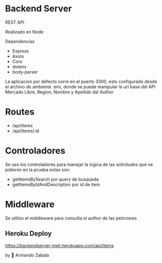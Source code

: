 ﻿# Backend Server 
 
 REST API
 
 Realizado en Node
 
 Dependencias
 
 * Express
 * Axios
 * Cors
 * dotenv
 * body-parser
 
 La aplicacion por defecto corre en el puerto 3300, esto configurado desde el archivo de ambiente .env, donde se puede manipular la url base del API Mercado Libre, Region, Nombre y Apellido del Author
 
 # Routes
 
 * /api/items
 * /api/items/:id
 
 # Controladores
 
 Se uso los controladores para manejar la logica de las solicitudes que se pidierón en la prueba estas son:
 
 - getItemsBySearch  por query de busqueda
 - getItemsByIdAndDescription   por id de item
 
 
 # Middleware
 
 Se utilizo el middleware para consulta el author de las peticiones
 
 
 ## Heroku Deploy
 https://backendserver-meli.herokuapp.com/api/items
 
by 👋 Armando Zabala 
